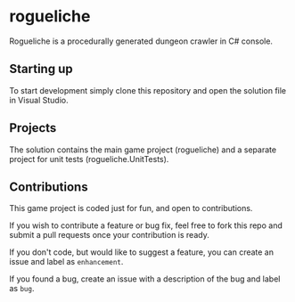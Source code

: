 # rogueliche
Rogueliche is a procedurally generated dungeon crawler in C# console.

## Starting up

To start development simply clone this repository and open the solution file in Visual Studio.

## Projects

The solution contains the main game project (rogueliche) and a separate project for unit tests (rogueliche.UnitTests).

## Contributions

This game project is coded just for fun, and open to contributions.

If you wish to contribute a feature or bug fix, feel free to fork this repo and submit a pull requests once your contribution is ready.

If you don't code, but would like to suggest a feature, you can create an issue and label as `enhancement`.

If you found a bug, create an issue with a description of the bug and label as `bug`.
